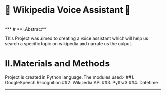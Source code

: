# :rocket: Wikipedia Voice Assistant :rocket:
<br>
***
# **I.Abstract**

This Project was aimed to creating a voice assistant which will help us search a specific topic on wikipedia and narrate us the output.

# **II.Materials and Methods**

Project is created in Python language. The modules used:-
##1. GoogleSpeech Recognition
##2. Wikipedia API
##3. Pyttsx3
##4. Datetime

***
